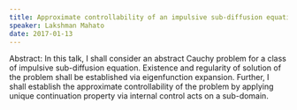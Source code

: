 ```yaml
---
title: Approximate controllability of an impulsive sub-diffusion equation.
speaker: Lakshman Mahato
date: 2017-01-13
---
```


Abstract:
In this talk, I shall consider an abstract Cauchy problem for a class of
impulsive
sub-diffusion equation.
Existence and regularity of solution of the problem shall be established
via eigenfunction expansion.
Further, I shall establish the approximate controllability of the problem by
applying unique continuation property via internal control acts on a
sub-domain.
